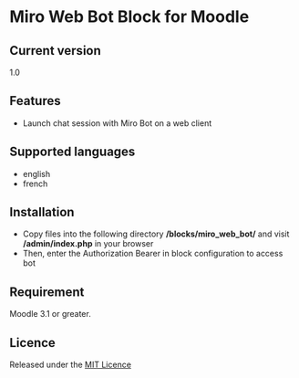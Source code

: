 # Miro Web Bot Block for Moodle #

## Current version ##

1.0

## Features ##
- Launch chat session with Miro Bot on a web client

## Supported languages ##
- english
- french

## Installation ##

- Copy files into the following directory **/blocks/miro_web_bot/** and visit **/admin/index.php** in your browser
- Then, enter the Authorization Bearer in block configuration to access bot

## Requirement ##

Moodle 3.1 or greater.

## Licence ##

Released under the [MIT Licence](https://opensource.org/licenses/MIT)